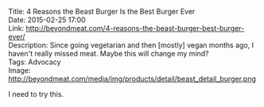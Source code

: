 Title: 4 Reasons the Beast Burger Is the Best Burger Ever  
Date: 2015-02-25 17:00  
Link: http://beyondmeat.com/4-reasons-the-beast-burger-best-burger-ever/  
Description: Since going vegetarian and then [mostly] vegan months ago, I haven't really missed meat. Maybe this will change my mind?  
Tags: Advocacy  
Image: http://beyondmeat.com/media/img/products/detail/beast_detail_burger.png  

I need to try this.